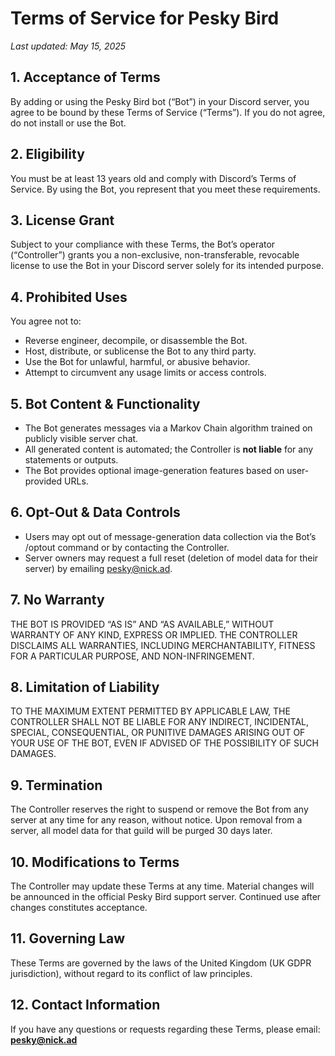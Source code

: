 # Terms of Service for Pesky Bird

_Last updated: May 15, 2025_

## 1. Acceptance of Terms
By adding or using the Pesky Bird bot (“Bot”) in your Discord server, you agree to be bound by these Terms of Service (“Terms”). If you do not agree, do not install or use the Bot.

## 2. Eligibility
You must be at least 13 years old and comply with Discord’s Terms of Service. By using the Bot, you represent that you meet these requirements.

## 3. License Grant
Subject to your compliance with these Terms, the Bot’s operator (“Controller”) grants you a non-exclusive, non-transferable, revocable license to use the Bot in your Discord server solely for its intended purpose.

## 4. Prohibited Uses
You agree not to:
- Reverse engineer, decompile, or disassemble the Bot.  
- Host, distribute, or sublicense the Bot to any third party.  
- Use the Bot for unlawful, harmful, or abusive behavior.  
- Attempt to circumvent any usage limits or access controls.

## 5. Bot Content & Functionality
- The Bot generates messages via a Markov Chain algorithm trained on publicly visible server chat.  
- All generated content is automated; the Controller is **not liable** for any statements or outputs.  
- The Bot provides optional image-generation features based on user-provided URLs.  

## 6. Opt-Out & Data Controls
- Users may opt out of message-generation data collection via the Bot’s /optout command or by contacting the Controller.  
- Server owners may request a full reset (deletion of model data for their server) by emailing pesky@nick.ad.

## 7. No Warranty
THE BOT IS PROVIDED “AS IS” AND “AS AVAILABLE,” WITHOUT WARRANTY OF ANY KIND, EXPRESS OR IMPLIED. THE CONTROLLER DISCLAIMS ALL WARRANTIES, INCLUDING MERCHANTABILITY, FITNESS FOR A PARTICULAR PURPOSE, AND NON-INFRINGEMENT.

## 8. Limitation of Liability
TO THE MAXIMUM EXTENT PERMITTED BY APPLICABLE LAW, THE CONTROLLER SHALL NOT BE LIABLE FOR ANY INDIRECT, INCIDENTAL, SPECIAL, CONSEQUENTIAL, OR PUNITIVE DAMAGES ARISING OUT OF YOUR USE OF THE BOT, EVEN IF ADVISED OF THE POSSIBILITY OF SUCH DAMAGES.

## 9. Termination
The Controller reserves the right to suspend or remove the Bot from any server at any time for any reason, without notice. Upon removal from a server, all model data for that guild will be purged 30 days later.

## 10. Modifications to Terms
The Controller may update these Terms at any time. Material changes will be announced in the official Pesky Bird support server. Continued use after changes constitutes acceptance.

## 11. Governing Law
These Terms are governed by the laws of the United Kingdom (UK GDPR jurisdiction), without regard to its conflict of law principles.

## 12. Contact Information
If you have any questions or requests regarding these Terms, please email:  
**pesky@nick.ad**  

